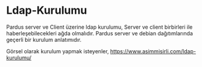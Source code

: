 # Ldap-Kurulumu
Pardus server ve Client üzerine ldap kurulumu,
Server ve client birbirleri ile haberleşebilecekleri ağda olmalıdır.
Pardus server ve debian dağıtımlarında geçerli bir kurulum anlatımıdır.

Görsel olarak kurulum yapmak isteyenler, https://www.asimmisirli.com/ldap-kurulumu/
